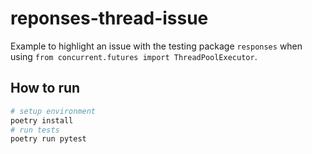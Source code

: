 # reponses-thread-issue

Example to highlight an issue with the testing package `responses` when using `from concurrent.futures import ThreadPoolExecutor`.

## How to run

```bash
# setup environment
poetry install
# run tests
poetry run pytest
```
